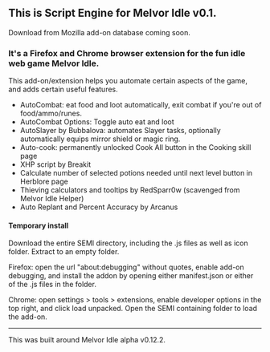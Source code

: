 ## This is Script Engine for Melvor Idle v0.1.
Download from Mozilla add-on database coming soon.
### It's a Firefox and Chrome browser extension for the fun idle web game Melvor Idle. 
This add-on/extension helps you automate certain aspects of the game, and adds certain useful features.
* AutoCombat: eat food and loot automatically, exit combat if you're out of food/ammo/runes.
* AutoCombat Options: Toggle auto eat and loot
* AutoSlayer by Bubbalova: automates Slayer tasks, optionally automatically equips mirror shield or magic ring.
* Auto-cook: permanently unlocked Cook All button in the Cooking skill page
* XHP script by Breakit
* Calculate number of selected potions needed until next level button in Herblore page
* Thieving calculators and tooltips by RedSparr0w (scavenged from Melvor Idle Helper)
* Auto Replant and Percent Accuracy by Arcanus

#### Temporary install

Download the entire SEMI directory, including the .js files as well as icon folder. Extract to an empty folder.

Firefox: open the url "about:debugging" without quotes, enable add-on debugging, and install the addon by opening either manifest.json or either of the .js files in the folder.

Chrome: open settings > tools > extensions, enable developer options in the top right, and click load unpacked. Open the SEMI containing folder to load the add-on.

***

This was built around Melvor Idle alpha v0.12.2.
